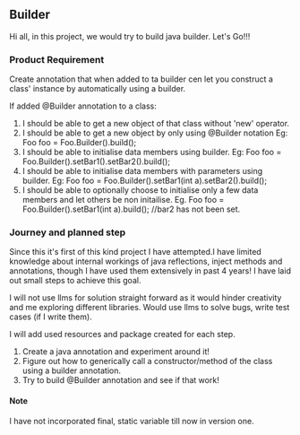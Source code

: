 ## Builder

Hi all, in this project, we would try to build java builder. Let's Go!!!


### Product Requirement
Create annotation that when added to ta builder cen let you construct a class' instance by automatically using a 
builder.

If added @Builder annotation to a class:
1. I should be able to get a new object of that class without 'new' operator.
2. I should be able to get a new object by only using @Builder notation 
   Eg: Foo foo = Foo.Builder().build();
3. I should be able to initialise data members using builder.
   Eg: Foo foo = Foo.Builder().setBar1().setBar2().build();
4. I should be able to initialise data members with parameters using builder.
   Eg: Foo foo = Foo.Builder().setBar1(int a).setBar2().build();
5. I should be able to optionally choose to initialise only a few data members and let others be non initailise.
   Eg. Foo foo = Foo.Builder().setBar1(int a).build(); //bar2 has not been set.

### Journey and planned step
Since this it's first of this kind project I have attempted.I have limited knowledge about internal workings of java 
reflections, inject methods and annotations, though I have used them extensively in past 4 years! I have laid out small steps to achieve this goal.

I will not use llms for solution straight forward as it would hinder creativity and me exploring different libraries. 
Would use llms to solve bugs, write test cases (if I write them).

I will add used resources and package created for each step.

1. Create a java annotation and experiment around it!
2. Figure out how to generically call a constructor/method of the class using a builder annotation.
3. Try to build @Builder annotation and see if that work!


#### Note
I have not incorporated final, static variable till now in version one.